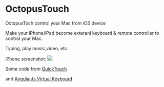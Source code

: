 # OctopusTouch
OctopusToch control your Mac from iOS device

Make your iPhone/iPad become exteranl keyboard & remote controller to control your Mac.

Typing, play music,video, etc. 

iPhone screenshot: ![](https://github.com/icoco/OctopusTouch/blob/master/iPhone-screen.png)


Some code from [QuickTouch](https://github.com/xurunkang/QuickTouch)

and [AngularJs Virtual Keyboard](https://github.com/the-darc/angular-virtual-keyboard)






